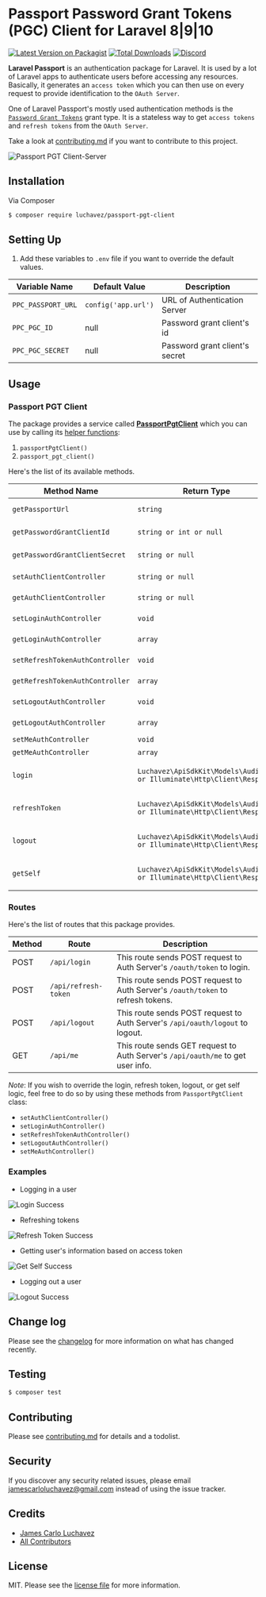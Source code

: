 # Passport Password Grant Tokens (PGC) Client for Laravel 8|9|10

[![Latest Version on Packagist][ico-version]][link-packagist]
[![Total Downloads][ico-downloads]][link-downloads]
[![Discord][ico-discord]][link-discord]

**Laravel Passport** is an authentication package for Laravel. It is used by a lot of Laravel apps to authenticate users before accessing any resources. Basically, it generates an `access token` which you can then use on every request to provide identification to the `OAuth Server`.

One of Laravel Passport's mostly used authentication methods is the [`Password Grant Tokens`](https://laravel.com/docs/8.x/passport#password-grant-tokens) grant type. It is a stateless way to get `access tokens` and `refresh tokens` from the `OAuth Server`.

Take a look at [contributing.md](contributing.md) if you want to contribute to this project.

![Passport PGT Client-Server](./images/passport-pgt.png)

## Installation

Via Composer

``` bash
$ composer require luchavez/passport-pgt-client
```

## Setting Up

1. Add these variables to `.env` file if you want to override the default values.

| Variable Name      | Default Value       | Description                    |
|--------------------|---------------------|--------------------------------|
| `PPC_PASSPORT_URL` | `config('app.url')` | URL of Authentication Server   |
| `PPC_PGC_ID`       | null                | Password grant client's id     |
| `PPC_PGC_SECRET`   | null                | Password grant client's secret |

## Usage

### Passport PGT Client

The package provides a service called [**PassportPgtClient**](src/Services/PassportPgtClient.php) which you can use by calling its [helper functions](helpers/passport-pgt-client-helper.php):
1. `passportPgtClient()`
2. `passport_pgt_client()`

Here's the list of its available methods.

| Method Name                     | Return Type                                                           | Description                                                          |
|---------------------------------|-----------------------------------------------------------------------|----------------------------------------------------------------------|
| `getPassportUrl`                | `string`                                                              | gets the URL of Authentication Server                                |
| `getPasswordGrantClientId`      | `string or int or null`                                               | gets the Password Grant Client's id                                  |
| `getPasswordGrantClientSecret`  | `string or null`                                                      | gets the Password Grant Client's secret                              |
| `setAuthClientController`       | `string or null`                                                      | sets the `AuthClientController`                                      |
| `getAuthClientController`       | `string or null`                                                      | gets the `AuthClientController`                                      |
| `setLoginAuthController`        | `void`                                                                | sets the `LoginAuthController`                                       |
| `getLoginAuthController`        | `array`                                                               | gets the `LoginAuthController`                                       |
| `setRefreshTokenAuthController` | `void`                                                                | sets the `RefreshTokenAuthController`                                |
| `getRefreshTokenAuthController` | `array`                                                               | gets the `RefreshTokenAuthController`                                |
| `setLogoutAuthController`       | `void`                                                                | sets the `LogoutAuthController`                                      |
| `getLogoutAuthController`       | `array`                                                               | gets the `LogoutAuthController`                                      |
| `setMeAuthController`           | `void`                                                                | sets the `MeAuthController`                                          |
| `getMeAuthController`           | `array`                                                               | gets the `MeAuthController`                                          |
| `login`                         | `Luchavez\ApiSdkKit\Models\AuditLog or Illuminate\Http\Client\Response` | sends POST request to Auth Server's `/oauth/token` to login          |
| `refreshToken`                  | `Luchavez\ApiSdkKit\Models\AuditLog or Illuminate\Http\Client\Response` | sends POST request to Auth Server's `/oauth/token` to refresh tokens |
| `logout`                        | `Luchavez\ApiSdkKit\Models\AuditLog or Illuminate\Http\Client\Response` | sends POST request to Auth Server's `/api/oauth/logout` to logout    |
| `getSelf`                       | `Luchavez\ApiSdkKit\Models\AuditLog or Illuminate\Http\Client\Response` | sends GET request to Auth Server's `/api/oauth/me` to get user info  |

### Routes

Here's the list of routes that this package provides.

| Method | Route                | Description                                                                      |
|--------|----------------------|----------------------------------------------------------------------------------|
| POST   | `/api/login`         | This route sends POST request to Auth Server's `/oauth/token` to login.          |
| POST   | `/api/refresh-token` | This route sends POST request to Auth Server's `/oauth/token` to refresh tokens. |
| POST   | `/api/logout`        | This route sends POST request to Auth Server's `/api/oauth/logout` to logout.    |
| GET    | `/api/me`            | This route sends GET request to Auth Server's `/api/oauth/me` to get user info.  |

*Note*: If you wish to override the login, refresh token, logout, or get self logic, feel free to do so by using these methods from `PassportPgtClient` class:
- `setAuthClientController()`
- `setLoginAuthController()`
- `setRefreshTokenAuthController()`
- `setLogoutAuthController()`
- `setMeAuthController()`

### Examples

- Logging in a user

![Login Success](./images/login-success.png)

- Refreshing tokens

![Refresh Token Success](./images/refresh-token-success.png)

- Getting user's information based on access token

![Get Self Success](./images/me-success.png)

- Logging out a user

![Logout Success](./images/logout-success.png)

## Change log

Please see the [changelog](changelog.md) for more information on what has changed recently.

## Testing

``` bash
$ composer test
```

## Contributing

Please see [contributing.md](contributing.md) for details and a todolist.

## Security

If you discover any security related issues, please email jamescarloluchavez@gmail.com instead of using the issue tracker.

## Credits

- [James Carlo Luchavez][link-author]
- [All Contributors][link-contributors]

## License

MIT. Please see the [license file](license.md) for more information.

[ico-version]: https://img.shields.io/packagist/v/luchavez/passport-pgt-client.svg?style=flat-square
[ico-downloads]: https://img.shields.io/packagist/dt/luchavez/passport-pgt-client.svg?style=flat-square
[ico-travis]: https://img.shields.io/travis/luchavez/passport-pgt-client/master.svg?style=flat-square
[ico-styleci]: https://styleci.io/repos/12345678/shield
[ico-discord]: https://img.shields.io/discord/1143744619956404295?color=8c9eff&label=Discord&logo=discord

[link-packagist]: https://packagist.org/packages/luchavez/passport-pgt-client
[link-downloads]: https://packagist.org/packages/luchavez/passport-pgt-client
[link-travis]: https://travis-ci.org/luchavez/passport-pgt-client
[link-styleci]: https://styleci.io/repos/12345678
[link-author]: https://github.com/luchavez-technologies
[link-contributors]: ../../contributors
[link-discord]: https://discord.gg/bFpDTgp3
